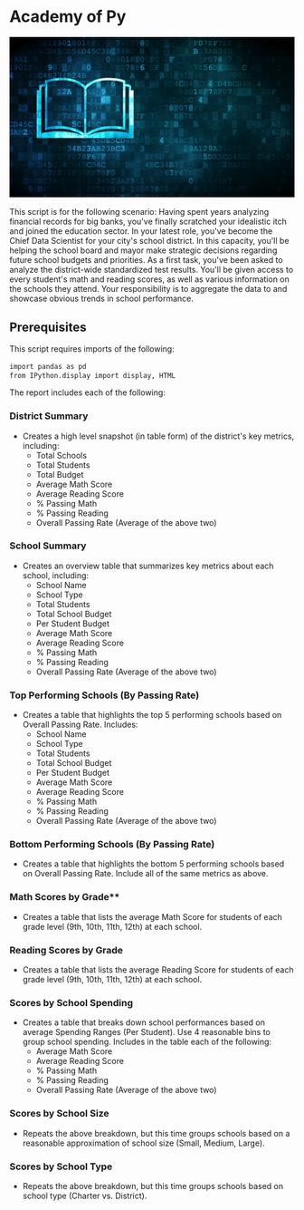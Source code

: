 # Academy of Py

![Education](Images/education.png)

This script is for the following scenario: Having spent years analyzing financial records for big banks, you've finally scratched your idealistic itch and joined the education sector. In your latest role, you've become the Chief Data Scientist for your city's school district. In this capacity, you'll be helping the  school board and mayor make strategic decisions regarding future school budgets and priorities. As a first task, you've been asked to analyze the district-wide standardized test results. You'll be given access to every student's math and reading scores, as well as various information on the schools they attend. Your responsibility is to aggregate the data to and showcase obvious trends in school performance.

## Prerequisites
This script requires imports of the following:
```code
import pandas as pd
from IPython.display import display, HTML
```

The report includes each of the following:

### District Summary

* Creates a high level snapshot (in table form) of the district's key metrics, including:
  * Total Schools
  * Total Students
  * Total Budget
  * Average Math Score
  * Average Reading Score
  * % Passing Math
  * % Passing Reading
  * Overall Passing Rate (Average of the above two)

### School Summary

* Creates an overview table that summarizes key metrics about each school, including:
  * School Name
  * School Type
  * Total Students
  * Total School Budget
  * Per Student Budget
  * Average Math Score
  * Average Reading Score
  * % Passing Math
  * % Passing Reading
  * Overall Passing Rate (Average of the above two)

### Top Performing Schools (By Passing Rate)

* Creates a table that highlights the top 5 performing schools based on Overall Passing Rate. Includes:
  * School Name
  * School Type
  * Total Students
  * Total School Budget
  * Per Student Budget
  * Average Math Score
  * Average Reading Score
  * % Passing Math
  * % Passing Reading
  * Overall Passing Rate (Average of the above two)

### Bottom Performing Schools (By Passing Rate)

* Creates a table that highlights the bottom 5 performing schools based on Overall Passing Rate. Include all of the same metrics as above.

### Math Scores by Grade\*\*

* Creates a table that lists the average Math Score for students of each grade level (9th, 10th, 11th, 12th) at each school.

### Reading Scores by Grade

* Creates a table that lists the average Reading Score for students of each grade level (9th, 10th, 11th, 12th) at each school.

### Scores by School Spending

* Creates a table that breaks down school performances based on average Spending Ranges (Per Student). Use 4 reasonable bins to group school spending. Includes in the table each of the following:
  * Average Math Score
  * Average Reading Score
  * % Passing Math
  * % Passing Reading
  * Overall Passing Rate (Average of the above two)

### Scores by School Size

* Repeats the above breakdown, but this time groups schools based on a reasonable approximation of school size (Small, Medium, Large).

### Scores by School Type

* Repeats the above breakdown, but this time groups schools based on school type (Charter vs. District).
